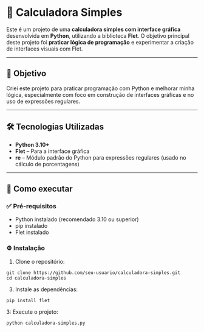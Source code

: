 # 🧮 Calculadora Simples

Este é um projeto de uma **calculadora simples com interface gráfica** desenvolvida em **Python**, utilizando a biblioteca **Flet**. O objetivo principal deste projeto foi **praticar lógica de programação** e experimentar a criação de interfaces visuais com Flet.

---

## 🎯 Objetivo

Criei este projeto para praticar programação com Python e melhorar minha lógica, especialmente com foco em construção de interfaces gráficas e no uso de expressões regulares.

---

## 🛠 Tecnologias Utilizadas

- **Python 3.10+**
- **Flet** – Para a interface gráfica
- **re** – Módulo padrão do Python para expressões regulares (usado no cálculo de porcentagens)

---

## 🚀 Como executar

### ✅ Pré-requisitos

- Python instalado (recomendado 3.10 ou superior)
- pip instalado
- Flet instalado

### ⚙️ Instalação

1. Clone o repositório:
```
git clone https://github.com/seu-usuario/calculadora-simples.git
cd calculadora-simples
```
3. Instale as dependências:
```
pip install flet
```
3: Execute o projeto:
```
python calculadora-simples.py
```
